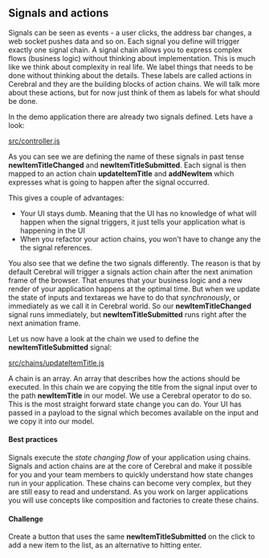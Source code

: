 ## Signals and actions

Signals can be seen as events - a user clicks, the address bar changes, a web socket pushes data and so on. Each signal you define will trigger exactly one signal chain. A signal chain allows you to express complex flows (business logic) without thinking about implementation. This is much like we think about complexity in real life. We label things that needs to be done without thinking about the details. These labels are called actions in Cerebral and they are the building blocks of action chains. We will talk more about these actions, but for now just think of them as labels for what should be done.

In the demo application there are already two signals defined. Lets have a look:

[src/controller.js](https://github.com/cerebral/cerebral-website-tutorial-basic/blob/react/src/controller.js)

As you can see we are defining the name of these signals in past tense **newItemTitleChanged** and **newItemTitleSubmitted**. Each signal is then mapped to an action chain **updateItemTitle** and **addNewItem** which expresses what is going to happen after the signal occurred.

This gives a couple of advantages:

* Your UI stays dumb. Meaning that the UI has no knowledge of what will happen when the signal triggers, it just tells your application what is happening in the UI
* When you refactor your action chains, you won't have to change any the the signal references.

You also see that we define the two signals differently. The reason is that by default Cerebral will trigger a signals action chain after the next animation frame of the browser. That ensures that your business logic and a new render of your application happens at the optimal time. But when we update the state of inputs and textareas we have to do that *synchronously*, or immediately as we call it in Cerebral world. So our **newItemTitleChanged** signal runs immediately, but **newItemTitleSubmitted** runs right after the next animation frame.

Let us now have a look at the chain we used to define the **newItemTitleSubmitted** signal:

[src/chains/updateItemTitle.js](https://github.com/cerebral/cerebral-website-tutorial-basic/blob/react/src/chains/updateItemTitle.js)

A chain is an array. An array that describes how the actions should be executed. In this chain we are copying the title from the signal input over to the path **newItemTitle** in our model. We use a Cerebral operator to do so. This is the most straight forward state change you can do. Your UI has passed in a payload to the signal which becomes available on the input and we copy it into our model.

#### Best practices
Signals execute the *state changing flow* of your application using chains. Signals and action chains are at the core of Cerebral and make it possible for you and your team members to quickly understand how state changes run in your application. These chains can become very complex, but they are still easy to read and understand. As you work on larger applications you will use concepts like composition and factories to create these chains.

#### Challenge
Create a button that uses the same **newItemTitleSubmitted** on the click to add a new item to the list, as an alternative to hitting enter.
